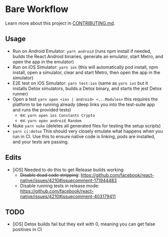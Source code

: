 # Bare Workflow

Learn more about this project in [CONTRIBUTING.md](https://github.com/expo/expo/blob/master/CONTRIBUTING.md).

## Usage

- Run on Android Emulator: `yarn android` (runs npm install if needed, builds the React Android binaries, generate an emulator, start Metro, and open the app in the emulator)
- Run on iOS Simulator: `yarn ios` (this will automatically pod install, npm install, open a simulator, clear and start Metro, then open the app in the simulator)
- E2E test on iOS Simulator: `yarn test:ios` (same as `yarn ios` but it installs Detox simulators, builds a Detox binary, and starts the jest Detox runner)
- Open a test `yarn open <ios | android> <...Modules>` this requires the platform to be running already (deep links you into the test-suite app and runs the provided tests)
  - ex: `yarn open ios Constants Crypto`
  - ex: `yarn open android Random`
- Nuke `yarn nuke` (deletes all generated files for testing the setup scripts)
- `yarn ci:detox` This should very closely emulate what happens when you run in CI. Use this to ensure native code is linking, pods are installed, and your tests are passing.

## Edits

- [iOS] Needed to do this to get Release builds working
  - ~~Disable dead code stripping~~: https://github.com/facebook/react-native/issues/4210#issuecomment-171944483
  - Disable running tests in release mode: https://github.com/facebook/react-native/issues/4210#issuecomment-403179411

## TODO

- [iOS] Detox builds fail but they exit with 0, meaning you can get false positives in CI
